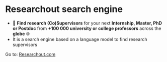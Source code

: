 # Researchout search engine

- :mag_right: **Find research (Co)Supervisors** for your next **Internship, Master, PhD or Postdoc** from **+100 000 university or college professors** across the **globe** :globe_with_meridians:
- It is a search engine based on a language model to find research supervisors

Go to: [Researchout.com](https://researchout.com/)



